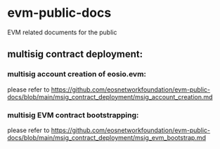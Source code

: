 # evm-public-docs
EVM related documents for the public


## multisig contract deployment:

### multisig account creation of eosio.evm: 
please refer to https://github.com/eosnetworkfoundation/evm-public-docs/blob/main/msig_contract_deployment/msig_account_creation.md

### multisig EVM contract bootstrapping: 
please refer to https://github.com/eosnetworkfoundation/evm-public-docs/blob/main/msig_contract_deployment/msig_evm_bootstrap.md
